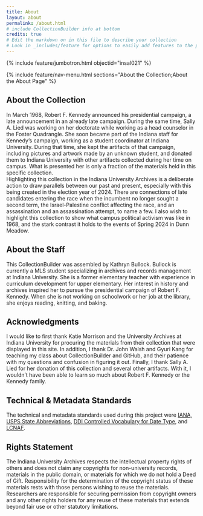 ```yaml
---
title: About
layout: about
permalink: /about.html
# include CollectionBuilder info at bottom
credits: true
# Edit the markdown on in this file to describe your collection
# Look in _includes/feature for options to easily add features to the page
---
```


{% include feature/jumbotron.html objectid="insal021" %}

{% include feature/nav-menu.html sections="About the Collection;About the About Page" %}

## About the Collection  
In March 1968, Robert F. Kennedy announced his presidential campaign, a late announcement in an already late campaign. During the same time, Sally A. Lied was working on her doctorate while working as a head counselor in the Foster Quadrangle. She soon became part of the Indiana staff for Kennedy’s campaign, working as a student coordinator at Indiana University. During that time, she kept the artifacts of that campaign, including pictures and artwork made by an unknown student, and donated them to Indiana University with other artifacts collected during her time on campus. What is presented her is only a fraction of the materials held in this specific collection.  
Highlighting this collection in the Indiana University Archives is a deliberate action to draw parallels between our past and present, especially with this being created in the election year of 2024. There are connections of late candidates entering the race when the incumbent no longer sought a second term, the Israel-Palestine conflict affecting the race, and  an assassination and an assassination attempt, to name a few. I also wish to highlight this collection to show what campus political activism was like in 1968, and the stark contrast it holds to the events of Spring 2024 in Dunn Meadow. 

## About the Staff  
This CollectionBuilder was assembled by Kathryn Bullock. Bullock is currently a MLS student specializing in archives and records management at Indiana University. She is a former elementary teacher with experience in curriculum development for upper elementary. Her interest in history and archives inspired her to pursue the presidential campaign of Robert F. Kennedy. When she is not working on schoolwork or her job at the library, she enjoys reading, knitting, and baking.

## Acknowledgments  
I would like to first thank Katie Morrison and the University Archives at Indiana University for procuring the materials from their collection that were displayed in this site. In addition, I thank Dr. John Walsh and Gyuri Kang for teaching my class about CollectionBuilder and GitHub, and their patience with my questions and confusion in figuring it out. Finally, I thank Sally A. Lied for her donation of this collection and several other artifacts. With it, I wouldn’t have been able to learn so much about Robert F. Kennedy or the Kennedy family.

## Technical & Metadata Standards  
The technical and metadata standards used during this project were [IANA](https://www.iana.org/assignments/media-types/media-types.xhtml), [USPS State Abbreviations](https://about.usps.com/who/profile/history/state-abbreviations.htm), [DDI Controlled Vocabulary for Date Type](https://ddialliance.org/Specification/DDI-CV/DateType_1.1.html), and [LCNAF](https://id.loc.gov/authorities/names.html).

## Rights Statement  
The Indiana University Archives respects the intellectual property rights of others and does not claim any copyrights for non-university records, materials in the public domain, or materials for which we do not hold a Deed of Gift. Responsibility for the determination of the copyright status of these materials rests with those persons wishing to reuse the materials. Researchers are responsible for securing permission from copyright owners and any other rights holders for any reuse of these materials that extends beyond fair use or other statutory limitations.

<!-- IMPORTANT!!! DELETE this comment and the include below when you are finished editing this page for your collection. The include below introduces about page features. They will show up on your collection's about page until you delete it.  -->
